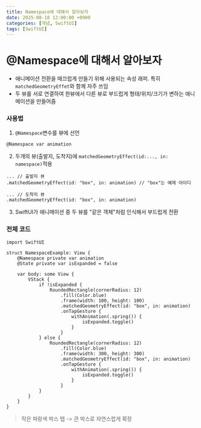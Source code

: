 ```yaml
---
title: Namespace에 대해서 알아보자
date: 2025-08-18 12:00:00 +0900
categories: [개념, SwiftUI]
tags: [SwiftUI]
---
```



# @Namespace에 대해서 알아보자
- 애니메이션 전환을 매끄럽게 만들기 위해 사용되는 속성 래퍼. 특히 `matchedGeometryEffet`와 함께 자주 쓰임
- 두 뷰를 서로 연결하여 한뷰에서 다른 뷰로 부드럽게 형태/위치/크기가 변하는 애니메이션을 만들어줌


### 사용법

1. `@Namespace`변수를 뷰에 선언
```
@Namespace var animation
```

2. 두개의 뷰(출발지, 도착지)에 `matchedGeometryEffect(id:..., in: namespace)`적용
```
... // 출발지 뷰
.matchedGeometryEffect(id: "box", in: animation) // "box"는 예제 아이디

... // 도착지 뷰
.matchedGeometryEffect(id: "box", in: animation)
```

3. SwiftUI가 애니메이션 중 두 뷰를 "같은 객체"처럼 인식해서 부드럽게 전환

### 전체 코드
```
import SwiftUI

struct NamespaceExample: View {
    @Namespace private var animation
    @State private var isExpanded = false
    
    var body: some View {
        VStack {
            if !isExpanded {
                RoundedRectangle(cornerRadius: 12)
                    .fill(Color.blue)
                    .frame(width: 100, height: 100)
                    .matchedGeometryEffect(id: "box", in: animation)
                    .onTapGesture {
                        withAnimation(.spring()) {
                            isExpanded.toggle()
                        }
                    }
            } else {
                RoundedRectangle(cornerRadius: 12)
                    .fill(Color.blue)
                    .frame(width: 300, height: 300)
                    .matchedGeometryEffect(id: "box", in: animation)
                    .onTapGesture {
                        withAnimation(.spring()) {
                            isExpanded.toggle()
                        }
                    }
            }
        }
    }
}
```

> 작은 파랑색 박스 탭 -> 큰 박스로 자연스럽게 확장
